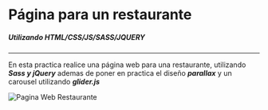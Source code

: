 # Página para un restaurante
##### Utilizando HTML/CSS/JS/SASS/JQUERY
___
En esta practica realice una página web
para una restaurante, utilizando ***Sass y jQuery*** ademas
de poner en practica el diseño ***parallax*** y un carousel
utilizando ***glider.js***

![Pagina Web Restaurante](https://user-images.githubusercontent.com/37966712/85909442-33046880-b7d7-11ea-941d-4cbc603ea4db.png)
